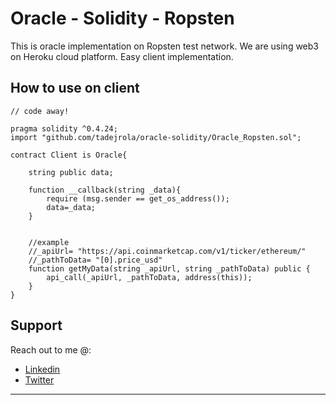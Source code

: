 # Oracle - Solidity - Ropsten

This is oracle implementation on Ropsten test network. 
We are using web3 on Heroku cloud platform. Easy client implementation.


## How to use on client

```solidity
// code away!

pragma solidity ^0.4.24;
import "github.com/tadejrola/oracle-solidity/Oracle_Ropsten.sol";

contract Client is Oracle{
    
    string public data;
    
    function __callback(string _data){
        require (msg.sender == get_os_address());
        data=_data;
    }
    
    
    //example
    //_apiUrl= "https://api.coinmarketcap.com/v1/ticker/ethereum/"
    //_pathToData= "[0].price_usd"
    function getMyData(string _apiUrl, string _pathToData) public {
        api_call(_apiUrl, _pathToData, address(this));
    }
}

```


## Support

Reach out to me @:

- <a href="https://www.linkedin.com/in/tadej-rola-003a9bb6/" target="_blank">Linkedin</a>
- <a href="http://twitter.com/tadejrola" target="_blank">Twitter</a>

---
